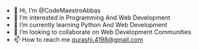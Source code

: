 - 👋 Hi, I’m @CodeMaestroAbbas
- 👀 I’m interested in Programming And Web Development
- 🌱 I’m currently learning Python And Web Development
- 💞️ I’m looking to collaborate on Web Development Communities
- 📫 How to reach me qurashi.4198@gmail.com

<!---
CodeMaestroAbbas/CodeMaestroAbbas is a ✨ special ✨ repository because its `README.md` (this file) appears on your GitHub profile.
You can click the Preview link to take a look at your changes.
--->
